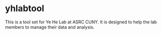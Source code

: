 # yhlabtool

This is a tool set for Ye He Lab at ASRC CUNY. It is designed to help the lab members to manage their data and analysis.